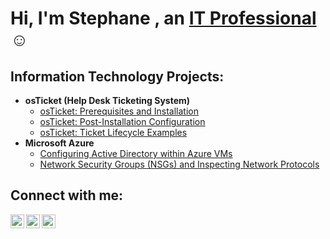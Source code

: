 <h1>Hi, I'm Stephane , an <a href="https://linkedin.com/in/Stephane">IT Professional</a>☺</h1>

<h2> Information Technology Projects:</h2>

- <b>osTicket (Help Desk Ticketing System)</b>
  - [osTicket: Prerequisites and Installation](https://github.com/Spressoir/osticket-prereqs)
  - [osTicket: Post-Installation Configuration](https://github.com/Spressoir/post-install-config)
  - [osTicket: Ticket Lifecycle Examples](https://github.com/Spressoir/ticket-lifecycle)
- <b>Microsoft Azure</b>
  - [Configuring Active Directory within Azure VMs](https://github.com/Spressoir/configure-ad)
  - [Network Security Groups (NSGs) and Inspecting Network Protocols](https://github.com/Spressoir/azure-network-protocols)

<h2> Connect with me:</h2>

[<img align="left" alt="Josh | Twitter" width="22px" src="https://cdn.jsdelivr.net/npm/simple-icons@v3/icons/twitter.svg" />][twitter]
[<img align="left" alt="Josh | LinkedIn" width="22px" src="https://cdn.jsdelivr.net/npm/simple-icons@v3/icons/linkedin.svg" />][linkedin]
[<img align="left" alt="Josh | Instagram" width="22px" src="https://cdn.jsdelivr.net/npm/simple-icons@v3/icons/instagram.svg" />][instagram]

[twitter]: https://twitter.com/Stephane
[instagram]: https://www.instagram.com/Stephane
[linkedin]: https://linkedin.com/in/Stephane
